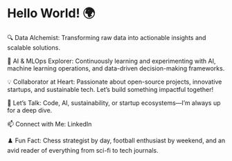 # Hello World! 🌍

🔍 Data Alchemist: Transforming raw data into actionable insights and scalable solutions.

🤖 AI & MLOps Explorer: Continuously learning and experimenting with AI, machine learning operations, and data-driven decision-making frameworks.

💡 Collaborator at Heart: Passionate about open-source projects, innovative startups, and sustainable tech. Let’s build something impactful together!

💬 Let’s Talk: Code, AI, sustainability, or startup ecosystems—I’m always up for a deep dive.

📫 Connect with Me: LinkedIn

♟️ Fun Fact: Chess strategist by day, football enthusiast by weekend, and an avid reader of everything from sci-fi to tech journals.
